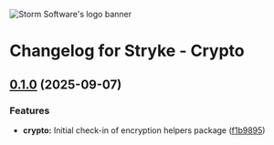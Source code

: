 ![Storm Software's logo banner](https://public.storm-cdn.com/brand-banner.png)

# Changelog for Stryke - Crypto

## [0.1.0](https://github.com/storm-software/stryke/releases/tag/crypto%400.1.0) (2025-09-07)

### Features

- **crypto:** Initial check-in of encryption helpers package
  ([f1b9895](https://github.com/storm-software/stryke/commit/f1b9895))
